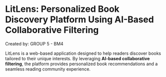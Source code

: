 
  # LitLens: Personalized Book Discovery Platform Using AI-Based Collaborative Filtering

  Created by: GROUP 5 - BM4
  
  LitLens is a web-based application designed to help readers discover books tailored to their unique interests. By leveraging **AI-based collaborative filtering**, the platform provides personalized book recommendations and a seamless reading community experience.
  
  

  